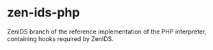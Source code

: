 # zen-ids-php
ZenIDS branch of the reference implementation of the PHP interpreter, containing hooks required by ZenIDS.
